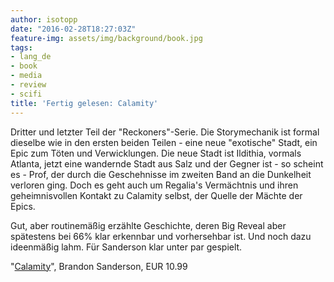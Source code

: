 ```yaml
---
author: isotopp
date: "2016-02-28T18:27:03Z"
feature-img: assets/img/background/book.jpg
tags:
- lang_de
- book
- media
- review
- scifi
title: 'Fertig gelesen: Calamity'
---
```

Dritter und letzter Teil der "Reckoners"-Serie. Die Storymechanik ist formal dieselbe wie in den ersten beiden Teilen - eine neue "exotische" Stadt, ein Epic zum Töten und Verwicklungen. Die neue Stadt ist Ildithia, vormals Atlanta, jetzt eine wandernde Stadt aus Salz und der Gegner ist - so scheint es - Prof, der durch die Geschehnisse im zweiten Band an die Dunkelheit verloren ging. Doch es geht auch um Regalia's Vermächtnis und ihren geheimnisvollen Kontakt zu Calamity selbst, der Quelle der Mächte der Epics.

Gut, aber routinemäßig erzählte Geschichte, deren Big Reveal aber spätestens bei 66% klar erkennbar und vorhersehbar ist. Und noch dazu ideenmäßig lahm. Für Sanderson klar unter par gespielt.

"[Calamity](http://www.amazon.de/dp/B00VZZ085G)", Brandon Sanderson, EUR 10.99
